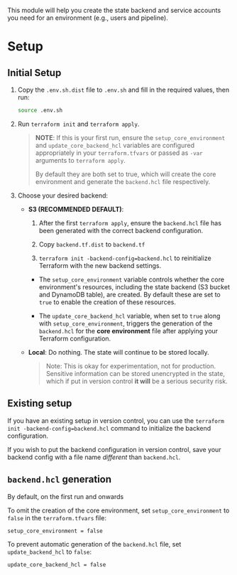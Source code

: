 This module will help you create the state backend and service accounts you need for an environment (e.g., users and pipeline).

# Setup
## Initial Setup

1. Copy the `.env.sh.dist` file to `.env.sh` and fill in the required values, then run:

    ```sh
    source .env.sh
    ```

2. Run `terraform init` and `terraform apply`. 
    
    > **NOTE**: If this is your first run, ensure the `setup_core_environment` and `update_core_backend_hcl` variables are configured appropriately in your `terraform.tfvars` or passed as `-var` arguments to `terraform apply`. 
    >
    > By default they are both set to true, which will create the core environment and generate the `backend.hcl` file respectively.

3. Choose your desired backend:

    - **S3 (RECOMMENDED DEFAULT)**: 

        1. After the first `terraform apply`, ensure the `backend.hcl` file has been generated with the correct backend configuration. 
        
        2. Copy `backend.tf.dist` to `backend.tf` 
        
        3. `terraform init -backend-config=backend.hcl` to reinitialize Terraform with the new backend settings.

        - The `setup_core_environment` variable controls whether the core environment's resources, including the state backend (S3 bucket and DynamoDB table), are created. By default these are set to `true` to enable the creation of these resources.

        - The `update_core_backend_hcl` variable, when set to `true` along with `setup_core_environment`, triggers the generation of the `backend.hcl` for the **core environment** file after applying your Terraform configuration. 

    - **Local**: Do nothing. The state will continue to be stored locally. 
        > Note: This is okay for experimentation, not for production. Sensitive information can be stored unencrypted in the state, which if put in version control **it will** be a serious security risk.

## Existing setup

If you have an existing setup in version control, you can use the `terraform init -backend-config=backend.hcl` command to initialize the backend configuration.

If you wish to put the backend configuration in version control, save your backend config with a file name *different* than `backend.hcl`.

## `backend.hcl` generation

By default, on the first run and onwards

To omit the creation of the core environment, set `setup_core_environment` to `false` in the `terraform.tfvars` file:

```hcl
setup_core_environment = false
```

To prevent automatic generation of the `backend.hcl` file, set `update_backend_hcl` to `false`:

```hcl
update_core_backend_hcl = false
```
